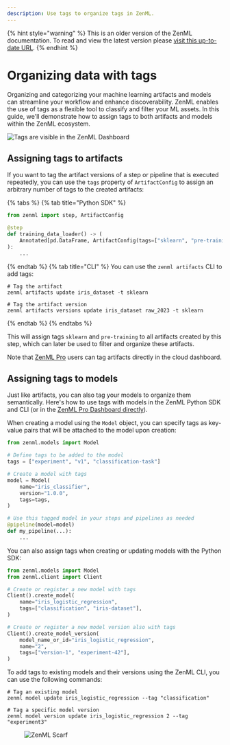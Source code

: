 ```yaml
---
description: Use tags to organize tags in ZenML.
---
```


{% hint style="warning" %}
This is an older version of the ZenML documentation. To read and view the latest version please [visit this up-to-date URL](https://docs.zenml.io).
{% endhint %}


# Organizing data with tags

Organizing and categorizing your machine learning artifacts and models can
streamline your workflow and enhance discoverability. ZenML enables the use of
tags as a flexible tool to classify and filter your ML assets. In this guide,
we'll demonstrate how to assign tags to both artifacts and models within the
ZenML ecosystem.

![Tags are visible in the ZenML Dashboard](../../.gitbook/assets/tags-in-dashboard.png)

## Assigning tags to artifacts

If you want to tag the artifact versions of a step or pipeline that is executed
repeatedly, you can use the `tags` property of `ArtifactConfig` to assign an arbitrary number of tags to the created artifacts:

{% tabs %}
{% tab title="Python SDK" %}

```python
from zenml import step, ArtifactConfig

@step
def training_data_loader() -> (
    Annotated[pd.DataFrame, ArtifactConfig(tags=["sklearn", "pre-training"])]
):
    ...
```

{% endtab %}
{% tab title="CLI" %}
You can use the `zenml artifacts` CLI to add tags:

```shell
# Tag the artifact
zenml artifacts update iris_dataset -t sklearn

# Tag the artifact version
zenml artifacts versions update iris_dataset raw_2023 -t sklearn
```

{% endtab %}
{% endtabs %}

This will assign tags `sklearn` and `pre-training` to all artifacts created by
this step, which can later be used to filter and organize these artifacts.

Note that [ZenML Pro](https://zenml.io/pro) users can tag artifacts directly in the cloud dashboard.

## Assigning tags to models

Just like artifacts, you can also tag your models to organize them semantically. Here's how to use tags with models in the ZenML Python SDK and CLI (or in the [ZenML Pro Dashboard directly](https://zenml.io/cloud)).

When creating a model using the `Model` object, you can specify tags as key-value pairs that will be attached to the model upon creation:

```python
from zenml.models import Model

# Define tags to be added to the model
tags = ["experiment", "v1", "classification-task"]

# Create a model with tags
model = Model(
    name="iris_classifier",
    version="1.0.0",
    tags=tags,
)

# Use this tagged model in your steps and pipelines as needed
@pipeline(model=model)
def my_pipeline(...):
    ...
```

You can also assign tags when creating or updating models with the Python SDK:

```python
from zenml.models import Model
from zenml.client import Client

# Create or register a new model with tags
Client().create_model(
    name="iris_logistic_regression",
    tags=["classification", "iris-dataset"],
)

# Create or register a new model version also with tags
Client().create_model_version(
    model_name_or_id="iris_logistic_regression",
    name="2",
    tags=["version-1", "experiment-42"],
)
```

To add tags to existing models and their versions using the ZenML CLI, you can use the following commands:

```shell
# Tag an existing model
zenml model update iris_logistic_regression --tag "classification"

# Tag a specific model version
zenml model version update iris_logistic_regression 2 --tag "experiment3"
```

<figure><img src="https://static.scarf.sh/a.png?x-pxid=f0b4f458-0a54-4fcd-aa95-d5ee424815bc" alt="ZenML Scarf"><figcaption></figcaption></figure>
